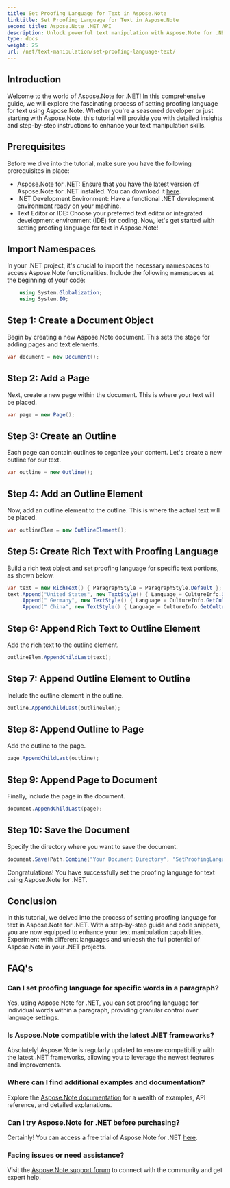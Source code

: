 ```yaml
---
title: Set Proofing Language for Text in Aspose.Note
linktitle: Set Proofing Language for Text in Aspose.Note
second_title: Aspose.Note .NET API
description: Unlock powerful text manipulation with Aspose.Note for .NET. Set proofing language effortlessly with step-by-step guidance. Enhance your .NET projects now!
type: docs
weight: 25
url: /net/text-manipulation/set-proofing-language-text/
---
```

## Introduction
Welcome to the world of Aspose.Note for .NET! In this comprehensive guide, we will explore the fascinating process of setting proofing language for text using Aspose.Note. Whether you're a seasoned developer or just starting with Aspose.Note, this tutorial will provide you with detailed insights and step-by-step instructions to enhance your text manipulation skills.
## Prerequisites
Before we dive into the tutorial, make sure you have the following prerequisites in place:
- Aspose.Note for .NET: Ensure that you have the latest version of Aspose.Note for .NET installed. You can download it [here](https://releases.aspose.com/note/net/).
- .NET Development Environment: Have a functional .NET development environment ready on your machine.
- Text Editor or IDE: Choose your preferred text editor or integrated development environment (IDE) for coding.
Now, let's get started with setting proofing language for text in Aspose.Note!
## Import Namespaces
In your .NET project, it's crucial to import the necessary namespaces to access Aspose.Note functionalities. Include the following namespaces at the beginning of your code:
```csharp
    using System.Globalization;
    using System.IO;
```
## Step 1: Create a Document Object
Begin by creating a new Aspose.Note document. This sets the stage for adding pages and text elements.
```csharp
var document = new Document();
```
## Step 2: Add a Page
Next, create a new page within the document. This is where your text will be placed.
```csharp
var page = new Page();
```
## Step 3: Create an Outline
Each page can contain outlines to organize your content. Let's create a new outline for our text.
```csharp
var outline = new Outline();
```
## Step 4: Add an Outline Element
Now, add an outline element to the outline. This is where the actual text will be placed.
```csharp
var outlineElem = new OutlineElement();
```
## Step 5: Create Rich Text with Proofing Language
Build a rich text object and set proofing language for specific text portions, as shown below.
```csharp
var text = new RichText() { ParagraphStyle = ParagraphStyle.Default };
text.Append("United States", new TextStyle() { Language = CultureInfo.GetCultureInfo("en-US") })
    .Append(" Germany", new TextStyle() { Language = CultureInfo.GetCultureInfo("de-DE") })
    .Append(" China", new TextStyle() { Language = CultureInfo.GetCultureInfo("zh-CN") });
```
## Step 6: Append Rich Text to Outline Element
Add the rich text to the outline element.
```csharp
outlineElem.AppendChildLast(text);
```
## Step 7: Append Outline Element to Outline
Include the outline element in the outline.
```csharp
outline.AppendChildLast(outlineElem);
```
## Step 8: Append Outline to Page
Add the outline to the page.
```csharp
page.AppendChildLast(outline);
```
## Step 9: Append Page to Document
Finally, include the page in the document.
```csharp
document.AppendChildLast(page);
```
## Step 10: Save the Document
Specify the directory where you want to save the document.
```csharp
document.Save(Path.Combine("Your Document Directory", "SetProofingLanguageForText.one"));
```
Congratulations! You have successfully set the proofing language for text using Aspose.Note for .NET.
## Conclusion
In this tutorial, we delved into the process of setting proofing language for text in Aspose.Note for .NET. With a step-by-step guide and code snippets, you are now equipped to enhance your text manipulation capabilities. Experiment with different languages and unleash the full potential of Aspose.Note in your .NET projects.

## FAQ's
### Can I set proofing language for specific words in a paragraph?
Yes, using Aspose.Note for .NET, you can set proofing language for individual words within a paragraph, providing granular control over language settings.
### Is Aspose.Note compatible with the latest .NET frameworks?
Absolutely! Aspose.Note is regularly updated to ensure compatibility with the latest .NET frameworks, allowing you to leverage the newest features and improvements.
### Where can I find additional examples and documentation?
Explore the [Aspose.Note documentation](https://reference.aspose.com/note/net/) for a wealth of examples, API reference, and detailed explanations.
### Can I try Aspose.Note for .NET before purchasing?
Certainly! You can access a free trial of Aspose.Note for .NET [here](https://releases.aspose.com/).
### Facing issues or need assistance?
Visit the [Aspose.Note support forum](https://forum.aspose.com/c/note/28) to connect with the community and get expert help.
